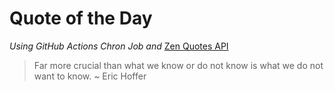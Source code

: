 # Quote of the Day 
*Using GitHub Actions Chron Job and* [Zen Quotes API]( https://zenquotes.io/ )
> Far more crucial than what we know or do not know is what we do not want to know. ~ Eric Hoffer
